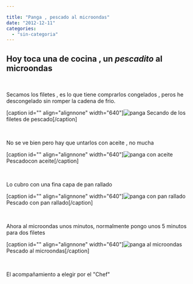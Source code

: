 ```yaml
---

title: "Panga , pescado al microondas"
date: "2012-12-11"
categories: 
  - "sin-categoria"
---
```


## Hoy toca una de cocina , un _pescadito_ al microondas

 

Secamos los filetes , es lo que tiene comprarlos congelados , peros he descongelado sin romper la cadena de frio.

\[caption id="" align="alignnone" width="640"\]![panga](images/panga-1.jpg "panga") Secando de los filetes de pescado\[/caption\]

 

No se ve bien pero hay que untarlos con aceite , no mucha

\[caption id="" align="alignnone" width="640"\]![panga con aceite](images/panga-2.jpg "panga") Pescadocon aceite\[/caption\]

 

Lo cubro con una fina capa de pan rallado

\[caption id="" align="alignnone" width="640"\]![panga con pan rallado](images/panga-3.jpg "panga con pan rallado") Pescado con pan rallado\[/caption\]

 

Ahora al microondas unos minutos, normalmente pongo unos 5 minutos para dos filetes

\[caption id="" align="alignnone" width="640"\]![panga al microondas](images/panga-4.jpg "panga al microondas") Pescado al microondas\[/caption\]

 

El acompañamiento a elegir por el "Chef"
